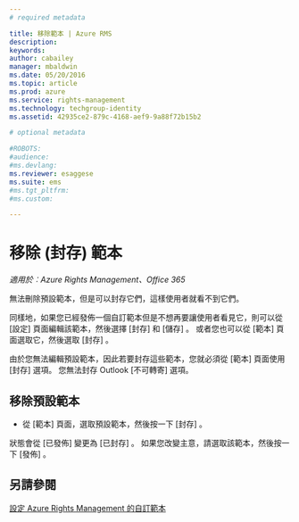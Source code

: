 ```yaml
---
# required metadata

title: 移除範本 | Azure RMS
description:
keywords:
author: cabailey
manager: mbaldwin
ms.date: 05/20/2016
ms.topic: article
ms.prod: azure
ms.service: rights-management
ms.technology: techgroup-identity
ms.assetid: 42935ce2-879c-4168-aef9-9a88f72b15b2

# optional metadata

#ROBOTS:
#audience:
#ms.devlang:
ms.reviewer: esaggese
ms.suite: ems
#ms.tgt_pltfrm:
#ms.custom:

---
```



# 移除 (封存) 範本

*適用於︰Azure Rights Management、Office 365*

無法刪除預設範本，但是可以封存它們，這樣使用者就看不到它們。

同樣地，如果您已經發佈一個自訂範本但是不想再要讓使用者看見它，則可以從 [設定]  頁面編輯該範本，然後選擇 [封存]  和 [儲存]  。 或者您也可以從 [範本]  頁面選取它，然後選取 [封存] 。

由於您無法編輯預設範本，因此若要封存這些範本，您就必須從 [範本]  頁面使用 [封存]  選項。 您無法封存 Outlook [不可轉寄]  選項。

## 移除預設範本

-   從 [範本]  頁面，選取預設範本，然後按一下 [封存] 。

狀態會從 [已發佈]  變更為 [已封存] 。 如果您改變主意，請選取該範本，然後按一下 [發佈] 。



## 另請參閱
[設定 Azure Rights Management 的自訂範本](configure-custom-templates.md)

<!--HONumber=May16_HO3-->


